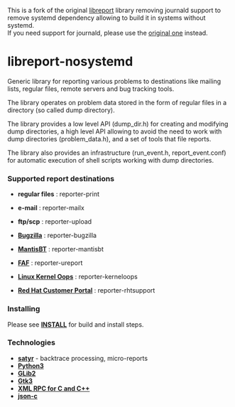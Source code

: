 This is a fork of the original [libreport](https://github.com/abrt/libreport)
library removing journald support to remove systemd dependency allowing
to build it in systems without systemd.  
If you need support for journald, please use the [original one](https://github.com/abrt/libreport) instead.

# libreport-nosystemd

Generic library for reporting various problems to destinations like mailing
lists, regular files, remote servers and bug tracking tools.

The library operates on problem data stored in the form of regular files in
a directory (so called dump directory).

The library provides a low level API (dump_dir.h) for creating and modifying
dump directories, a high level API allowing to avoid the need to work with dump
directories (problem_data.h), and a set of tools that file reports.

The library also provides an infrastructure (run_event.h, report_event.conf)
for automatic execution of shell scripts working with dump directories.


### Supported report destinations
- **regular files**  : reporter-print
- **e-mail**         : reporter-mailx
- **ftp/scp**        : reporter-upload
- [**Bugzilla**](https://bugzilla.redhat.com) : reporter-bugzilla 
- [**MantisBT**](https://bugs.centos.org)     : reporter-mantisbt
- [**FAF**](https://abrt.fedoraproject.org)   : reporter-ureport 

- [**Linux Kernel Oops**](http://www.kerneloops.org/)       : reporter-kerneloops
- [**Red Hat Customer Portal**](https://access.redhat.com/) : reporter-rhtsupport


### Installing
Please see [**INSTALL**](INSTALL) for build and install steps.


### Technologies
* [**satyr**](https://github.com/abrt/satyr) - backtrace processing, micro-reports
* [**Python3**](https://www.python.org/) 
* [**GLib2**](https://developer.gnome.org/glib/)
* [**Gtk3**](https://developer.gnome.org/gtk3) 
* [**XML RPC for C and C++**](http://xmlrpc-c.sourceforge.net/) 
* [**json-c**](https://github.com/json-c/json-c) 
